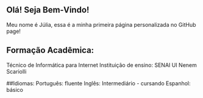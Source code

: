 ## Olá! Seja Bem-Vindo!

Meu nome é Júlia, essa é a minha primeira página personalizada no GitHub page!

## Formação Acadêmica:
Técnico de Informática para Internet
Instituição de ensino: SENAI UI Nenem Scariolli

##Idiomas:
Português: fluente
Inglês: Intermediário - cursando
Espanhol: básico
